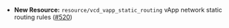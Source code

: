 * **New Resource:** `resource/vcd_vapp_static_routing` vApp network static routing rules ([#520](https://github.com/terraform-providers/terraform-provider-vcd/issues/520))
